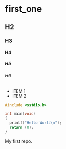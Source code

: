 # first_one
## H2
### H3
#### H4
##### H5
###### H6

* ITEM 1
* ITEM 2

```C
#include <sstdio.h>

int main(void)
{
  printf("Hello World\n");
  return (0);
}
```
My first repo.
